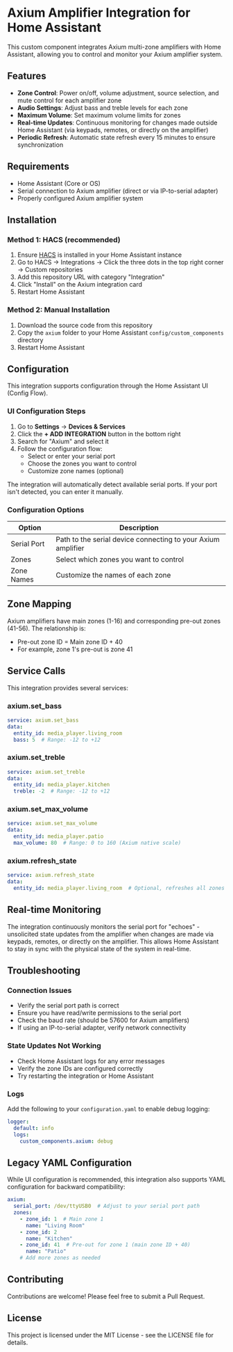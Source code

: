 # Axium Amplifier Integration for Home Assistant

This custom component integrates Axium multi-zone amplifiers with Home Assistant, allowing you to control and monitor your Axium amplifier system.

## Features

- **Zone Control**: Power on/off, volume adjustment, source selection, and mute control for each amplifier zone
- **Audio Settings**: Adjust bass and treble levels for each zone
- **Maximum Volume**: Set maximum volume limits for zones
- **Real-time Updates**: Continuous monitoring for changes made outside Home Assistant (via keypads, remotes, or directly on the amplifier)
- **Periodic Refresh**: Automatic state refresh every 15 minutes to ensure synchronization

## Requirements

- Home Assistant (Core or OS)
- Serial connection to Axium amplifier (direct or via IP-to-serial adapter)
- Properly configured Axium amplifier system

## Installation

### Method 1: HACS (recommended)

1. Ensure [HACS](https://hacs.xyz/) is installed in your Home Assistant instance
2. Go to HACS → Integrations → Click the three dots in the top right corner → Custom repositories
3. Add this repository URL with category "Integration"
4. Click "Install" on the Axium integration card
5. Restart Home Assistant

### Method 2: Manual Installation

1. Download the source code from this repository
2. Copy the `axium` folder to your Home Assistant `config/custom_components` directory
3. Restart Home Assistant

## Configuration

This integration supports configuration through the Home Assistant UI (Config Flow).

### UI Configuration Steps

1. Go to **Settings** → **Devices & Services**
2. Click the **+ ADD INTEGRATION** button in the bottom right
3. Search for "Axium" and select it
4. Follow the configuration flow:
   - Select or enter your serial port
   - Choose the zones you want to control
   - Customize zone names (optional)

The integration will automatically detect available serial ports. If your port isn't detected, you can enter it manually.

### Configuration Options

| Option | Description |
|--------|-------------|
| Serial Port | Path to the serial device connecting to your Axium amplifier |
| Zones | Select which zones you want to control |
| Zone Names | Customize the names of each zone |

## Zone Mapping

Axium amplifiers have main zones (1-16) and corresponding pre-out zones (41-56). The relationship is:
- Pre-out zone ID = Main zone ID + 40
- For example, zone 1's pre-out is zone 41

## Service Calls

This integration provides several services:

### axium.set_bass
```yaml
service: axium.set_bass
data:
  entity_id: media_player.living_room
  bass: 5  # Range: -12 to +12
```

### axium.set_treble
```yaml
service: axium.set_treble
data:
  entity_id: media_player.kitchen
  treble: -2  # Range: -12 to +12
```

### axium.set_max_volume
```yaml
service: axium.set_max_volume
data:
  entity_id: media_player.patio
  max_volume: 80  # Range: 0 to 160 (Axium native scale)
```

### axium.refresh_state
```yaml
service: axium.refresh_state
data:
  entity_id: media_player.living_room  # Optional, refreshes all zones if omitted
```

## Real-time Monitoring

The integration continuously monitors the serial port for "echoes" - unsolicited state updates from the amplifier when changes are made via keypads, remotes, or directly on the amplifier. This allows Home Assistant to stay in sync with the physical state of the system in real-time.

## Troubleshooting

### Connection Issues
- Verify the serial port path is correct
- Ensure you have read/write permissions to the serial port
- Check the baud rate (should be 57600 for Axium amplifiers)
- If using an IP-to-serial adapter, verify network connectivity

### State Updates Not Working
- Check Home Assistant logs for any error messages
- Verify the zone IDs are configured correctly
- Try restarting the integration or Home Assistant

### Logs
Add the following to your `configuration.yaml` to enable debug logging:

```yaml
logger:
  default: info
  logs:
    custom_components.axium: debug
```

## Legacy YAML Configuration

While UI configuration is recommended, this integration also supports YAML configuration for backward compatibility:

```yaml
axium:
  serial_port: /dev/ttyUSB0  # Adjust to your serial port path
  zones:
    - zone_id: 1  # Main zone 1
      name: "Living Room"
    - zone_id: 2
      name: "Kitchen"
    - zone_id: 41  # Pre-out for zone 1 (main zone ID + 40)
      name: "Patio"
    # Add more zones as needed
```

## Contributing

Contributions are welcome! Please feel free to submit a Pull Request.

## License

This project is licensed under the MIT License - see the LICENSE file for details. 